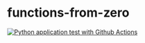 # functions-from-zero

[![Python application test with Github Actions](https://github.com/vdouglasSound/functions-from-zero/actions/workflows/main.yml/badge.svg)](https://github.com/vdouglasSound/functions-from-zero/actions/workflows/main.yml)
